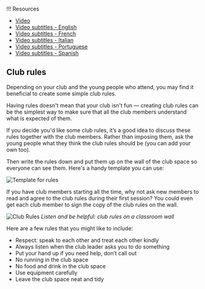 !!! Resources

   + [Video](https://rpf-futurelearn.s3.eu-west-1.amazonaws.com/CC+vol+training+/step3_3+club+rules.mp4)
   + [Video subtitles - English](https://rpf-futurelearn.s3.eu-west-1.amazonaws.com/CC+vol+training+/3.3_club_rules.vtt)
   + [Video subtitles - French](https://rpf-futurelearn.s3.eu-west-1.amazonaws.com/CC+vol+training+/3_3_club_rules_French__France__reviewed.vtt)
   + [Video subtitles - Italian](https://rpf-futurelearn.s3.eu-west-1.amazonaws.com/CC+vol+training+/3_3_club_rules_Italian_reviewed.vtt)
   + [Video subtitles - Portuguese](https://rpf-futurelearn.s3.eu-west-1.amazonaws.com/CC+vol+training+/3_3_club_rules_Portuguese__Brazil__reviewed.vtt)
   + [Video subtitles - Spanish](https://rpf-futurelearn.s3.eu-west-1.amazonaws.com/CC+vol+training+/3_3_club_rules_Spanish__Spain__reviewed.vtt)

## Club rules

Depending on your club and the young people who attend, you may find it beneficial to create some simple club rules.

Having rules doesn't mean that your club isn't fun — creating club rules can be the simplest way to make sure that all the club members understand what is expected of them.

If you decide you'd like some club rules, it’s a good idea to discuss these rules together with the club members. Rather than imposing them, ask the young people what they think the club rules should be (you can add your own too).

Then write the rules down and put them up on the wall of the club space so everyone can see them. Here's a handy template you can use:

![Template for rules](https://s3-eu-west-1.amazonaws.com/rpf-futurelearn/CC+vol+training+/ClubRulesTemplate.jpg)

If you have club members starting all the time, why not ask new members to read and agree to the club rules during their first session?
You could even get each club member to sign the copy of the club rules on the wall.

![Club Rules](https://s3-eu-west-1.amazonaws.com/rpf-futurelearn/CC+vol+training+/ClubRules.png)
*Listen and be helpful: club rules on a classroom wall*

Here are a few rules that you might like to include:

+ Respect: speak to each other and treat each other kindly
+ Always listen when the club leader asks you to do something
+ Put your hand up if you need help, don’t call out
+ No running in the club space
+ No food and drink in the club space
+ Use equipment carefully
+ Leave the club space neat and tidy
